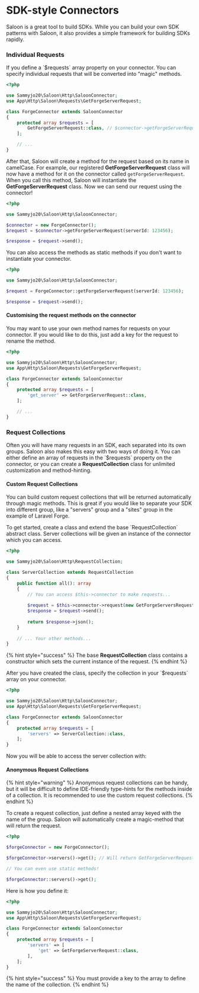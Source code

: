 # SDK-style Connectors

Saloon is a great tool to build SDKs. While you can build your own SDK patterns with Saloon, it also provides a simple framework for building SDKs rapidly.

### Individual Requests

If you define a \`$requests\` array property on your connector. You can specify individual requests that will be converted into "magic" methods.

```php
<?php

use Sammyjo20\Saloon\Http\SaloonConnector;
use App\Http\Saloon\Requests\GetForgeServerRequest;

class ForgeConnector extends SaloonConnector
{
    protected array $requests = [
        GetForgeServerRequest::class, // $connector->getForgeServerRequest()
    ];

    // ...
}
```

After that, Saloon will create a method for the request based on its name in camelCase. For example, our registered **GetForgeServerRequest** class will now have a method for it on the connector called `getForgeServerRequest`. When you call this method, Saloon will instantiate the **GetForgeServerRequest** class. Now we can send our request using the connector!

```php
<?php

use Sammyjo20\Saloon\Http\SaloonConnector;

$connector = new ForgeConnector();
$request = $connector->getForgeServerRequest(serverId: 123456);

$response = $request->send();
```

You can also access the methods as static methods if you don't want to instantiate your connector.

```php
<?php

use Sammyjo20\Saloon\Http\SaloonConnector;

$request = ForgeConnector::getForgeServerRequest(serverId: 123456);

$response = $request->send();
```

#### Customising the request methods on the connector

You may want to use your own method names for requests on your connector. If you would like to do this, just add a key for the request to rename the method.

```php
<?php

use Sammyjo20\Saloon\Http\SaloonConnector;
use App\Http\Saloon\Requests\GetForgeServerRequest;

class ForgeConnector extends SaloonConnector
{
    protected array $requests = [
        'get_server' => GetForgeServerRequest::class,
    ];

    // ...
}
```

### Request Collections

Often you will have many requests in an SDK, each separated into its own groups. Saloon also makes this easy with two ways of doing it. You can either define an array of requests in the \`$requests\` property on the connector, or you can create a **RequestCollection** class for unlimited customization and method-hinting.

#### Custom Request Collections

You can build custom request collections that will be returned automatically through magic methods. This is great if you would like to separate your SDK into different group, like a "servers" group and a "sites" group in the example of Laravel Forge.

To get started, create a class and extend the base \`RequestCollection\` abstract class. Server collections will be given an instance of the connector which you can access.

```php
<?php

use Sammyjo20\Saloon\Http\RequestCollection;

class ServerCollection extends RequestCollection
{
    public function all(): array
    {
        // You can access $this->connector to make requests...
        
        $request = $this->connector->request(new GetForgeServersRequest);
        $response = $request->send();
        
        return $response->json();
    }
    
    // ... Your other methods...
}
```

{% hint style="success" %}
The base **RequestCollection** class contains a constructor which sets the current instance of the request.
{% endhint %}

After you have created the class, specify the collection in your \`$requests\` array on your connector.

```php
<?php

use Sammyjo20\Saloon\Http\SaloonConnector;
use App\Http\Saloon\Requests\GetForgeServerRequest;

class ForgeConnector extends SaloonConnector
{
    protected array $requests = [
        'servers' => ServerCollection::class,
    ];
}
```

Now you will be able to access the server collection with:



#### Anonymous Request Collections

{% hint style="warning" %}
Anonymous request collections can be handy, but it will be difficult to define IDE-friendly type-hints for the methods inside of a collection. It is recommended to use the custom request collections.
{% endhint %}

To create a request collection, just define a nested array keyed with the name of the group. Saloon will automatically create a magic-method that will return the request.&#x20;

```php
<?php

$forgeConnector = new ForgeConnector();

$forgeConnector->servers()->get(); // Will return GetForgeServerRequest

// You can even use static methods!

$forgeConnector::servers()->get();
```

Here is how you define it:

```php
<?php

use Sammyjo20\Saloon\Http\SaloonConnector;
use App\Http\Saloon\Requests\GetForgeServerRequest;

class ForgeConnector extends SaloonConnector
{
    protected array $requests = [
        'servers' => [
            'get' => GetForgeServerRequest::class,
        ],
    ];
}
```

{% hint style="success" %}
You must provide a key to the array to define the name of the collection.
{% endhint %}
